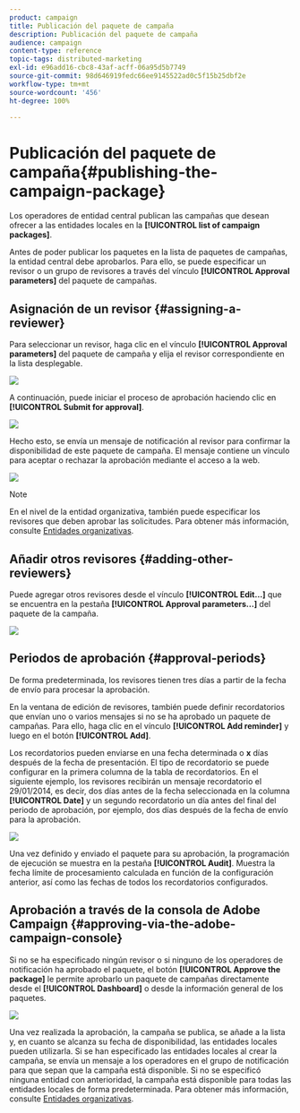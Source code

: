 ```yaml
---
product: campaign
title: Publicación del paquete de campaña
description: Publicación del paquete de campaña
audience: campaign
content-type: reference
topic-tags: distributed-marketing
exl-id: e96add16-cbc8-43af-acff-06a95d5b7749
source-git-commit: 98d646919fedc66ee9145522ad0c5f15b25dbf2e
workflow-type: tm+mt
source-wordcount: '456'
ht-degree: 100%

---
```


# Publicación del paquete de campaña{#publishing-the-campaign-package}

Los operadores de entidad central publican las campañas que desean ofrecer a las entidades locales en la **[!UICONTROL list of campaign packages]**.

Antes de poder publicar los paquetes en la lista de paquetes de campañas, la entidad central debe aprobarlos. Para ello, se puede especificar un revisor o un grupo de revisores a través del vínculo **[!UICONTROL Approval parameters]** del paquete de campañas.

## Asignación de un revisor {#assigning-a-reviewer}

Para seleccionar un revisor, haga clic en el vínculo **[!UICONTROL Approval parameters]** del paquete de campaña y elija el revisor correspondiente en la lista desplegable.

![](assets/s_advuser_mkg_dist_define_valid.png)

A continuación, puede iniciar el proceso de aprobación haciendo clic en **[!UICONTROL Submit for approval]**.

![](assets/s_advuser_mkg_dist_valid_process.png)

Hecho esto, se envía un mensaje de notificación al revisor para confirmar la disponibilidad de este paquete de campaña. El mensaje contiene un vínculo para aceptar o rechazar la aprobación mediante el acceso a la web.

![](assets/s_advuser_mkg_dist_valid_process1.png)

>[!NOTE]
>
>En el nivel de la entidad organizativa, también puede especificar los revisores que deben aprobar las solicitudes. Para obtener más información, consulte [Entidades organizativas](../../campaign/using/about-distributed-marketing.md#organizational-entities).

## Añadir otros revisores {#adding-other-reviewers}

Puede agregar otros revisores desde el vínculo **[!UICONTROL Edit...]** que se encuentra en la pestaña **[!UICONTROL Approval parameters...]** del paquete de la campaña.

![](assets/s_advuser_mkg_dist_select_op_valid.png)

## Periodos de aprobación {#approval-periods}

De forma predeterminada, los revisores tienen tres días a partir de la fecha de envío para procesar la aprobación.

En la ventana de edición de revisores, también puede definir recordatorios que envían uno o varios mensajes si no se ha aprobado un paquete de campañas. Para ello, haga clic en el vínculo **[!UICONTROL Add reminder]** y luego en el botón **[!UICONTROL Add]**.

Los recordatorios pueden enviarse en una fecha determinada o **x** días después de la fecha de presentación. El tipo de recordatorio se puede configurar en la primera columna de la tabla de recordatorios. En el siguiente ejemplo, los revisores recibirán un mensaje recordatorio el 29/01/2014, es decir, dos días antes de la fecha seleccionada en la columna **[!UICONTROL Date]** y un segundo recordatorio un día antes del final del periodo de aprobación, por ejemplo, dos días después de la fecha de envío para la aprobación.

![](assets/s_advuser_mkg_dist_reminder_planning.png)

Una vez definido y enviado el paquete para su aprobación, la programación de ejecución se muestra en la pestaña **[!UICONTROL Audit]**. Muestra la fecha límite de procesamiento calculada en función de la configuración anterior, así como las fechas de todos los recordatorios configurados.

## Aprobación a través de la consola de Adobe Campaign {#approving-via-the-adobe-campaign-console}

Si no se ha especificado ningún revisor o si ninguno de los operadores de notificación ha aprobado el paquete, el botón **[!UICONTROL Approve the package]** le permite aprobarlo un paquete de campañas directamente desde el **[!UICONTROL Dashboard]** o desde la información general de los paquetes.

![](assets/s_advuser_mkg_dist_valid_button.png)

Una vez realizada la aprobación, la campaña se publica, se añade a la lista y, en cuanto se alcanza su fecha de disponibilidad, las entidades locales pueden utilizarla. Si se han especificado las entidades locales al crear la campaña, se envía un mensaje a los operadores en el grupo de notificación para que sepan que la campaña está disponible. Si no se especificó ninguna entidad con anterioridad, la campaña está disponible para todas las entidades locales de forma predeterminada. Para obtener más información, consulte [Entidades organizativas](../../campaign/using/about-distributed-marketing.md#organizational-entities).
